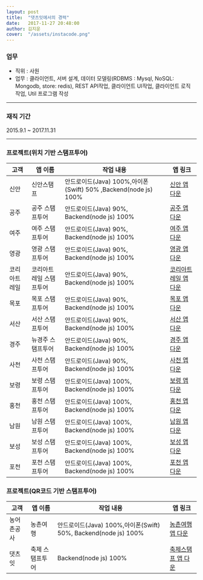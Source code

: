 ```yaml
---
layout: post
title:  "댓츠잇에서의 경력"
date:   2017-11-27 20:48:00
author: 김지운
cover:  "/assets/instacode.png"
---
```


### 업무

- 직위 : 사원
- 업무 : 클라이언트, 서버 설계, 데이터 모델링(RDBMS : Mysql, NoSQL: Mongodb, store: redis), REST API작업, 클라이언트 UI작업, 클라이언트 로직 작업, Util 프로그램 작성

---

### 재직 기간

2015.9.1 ~ 2017.11.31

---

### 프로젝트(위치 기반 스탬프투어)

|고객|앱 이름|작업 내용|앱 링크|
|---|---|---|---|
|신안|신안스탬프|안드로이드(Java) 100%,아이폰(Swift) 50% ,Backend(node js) 100%|[신안 앱 다운][shinan]|
|공주|공주 스탬프투어|안드로이드(Java) 90%, Backend(node js) 100%|[공주 앱 다운][gongju]|
|여주|여주 스탬프투어|안드로이드(Java) 90%, Backend(node js) 100%|[여주 앱 다운][yeoju]|
|영광|영광 스탬프투어|안드로이드(Java) 90%, Backend(node js) 100%|[영광 앱 다운][yeonggwang]|
|코리아트레일|코리아트레일 스탬프투어|안드로이드(Java) 90%, Backend(node js) 100%|[코리아트레일 앱 다운][koreatrail]|
|목포|목포 스탬프투어|안드로이드(Java) 90%, Backend(node js) 100%|[목포 앱 다운][mokpo]|
|서산|서산 스탬프투어|안드로이드(Java) 90%, Backend(node js) 100%|[서산 앱 다운][seosan]|
|경주|뉴경주 스탬프투어|안드로이드(Java) 90%, Backend(node js) 100%|[경주 앱 다운][gyeongju]|
|사천|사천 스탬프투어|안드로이드(Java) 90%, Backend(node js) 100%|[사천 앱 다운][sacheon]|
|보령|보령 스탬프투어|안드로이드(Java) 100%, Backend(node js) 100%|[보령 앱 다운][boryeong]|
|홍천|홍천 스탬프투어|안드로이드(Java) 100%, Backend(node js) 100%|[홍천 앱 다운][hongcheon]|
|남원|남원 스탬프투어|안드로이드(Java) 100%, Backend(node js) 100%|[남원 앱 다운][namwon]|
|보성|보성 스탬프투어|안드로이드(Java) 100%, Backend(node js) 100%|[보성 앱 다운][boseong]|
|포천|포천 스탬프투어|안드로이드(Java) 100%, Backend(node js) 100%|[포천 앱 다운][pocheon]|


### 프로젝트(QR코드 기반 스탬프투어)

|고객|앱 이름|작업 내용|앱 링크|
|---|---|---|---|
|농어촌공사|농촌여행|안드로이드(Java) 100%,아이폰(Swift) 50%, Backend(node js) 100%|[농촌여행 앱 다운][farm]|
|댓츠잇|축제 스탬프투어|Backend(node js) 100%|[축제스탬프 앱 다운][festival]|


[shinan]: https://play.google.com/store/apps/details?id=com.thatzit.kjw.stamptour_shinan_client
[gongju]: https://play.google.com/store/apps/details?id=com.thatzit.kjw.stamptour_gongju_client
[yeoju]: https://play.google.com/store/apps/details?id=com.thatzit.stamptour_yeoju_client
[yeonggwang]: https://play.google.com/store/apps/details?id=com.thatzit.stamptour_yeonggwang_client
[koreatrail]: https://play.google.com/store/apps/details?id=com.thatzit.koreatrail_client
[mokpo]: https://play.google.com/store/apps/details?id=com.thatzit.stamptour_mokpo_client
[seosan]: https://play.google.com/store/apps/details?id=com.thatzit.stamptour_seosan_client
[gyeongju]: https://play.google.com/store/apps/details?id=com.thatzit.kjw.stamptour_kyoungju_client
[sacheon]: https://play.google.com/store/apps/details?id=com.thatzit.stamptour_sacheon_client
[boryeong]: https://play.google.com/store/apps/details?id=com.thatzit.stamptour_boryeong_client
[hongcheon]: https://play.google.com/store/apps/details?id=com.thatzit.stamptour_hongcheon_client
[namwon]: https://play.google.com/store/apps/details?id=com.thatzit.stamptour_namwon_client
[boseong]: https://play.google.com/store/apps/details?id=com.thatzit.stamptour_boseong_client
[pocheon]: https://play.google.com/store/apps/details?id=com.thatzit.kjw.stamptour_kyj_client
[farm]: https://play.google.com/store/apps/details?id=thatzit.co.kr.towntouras2
[festival]: https://play.google.com/store/apps/details?id=thatzit.co.kr.festivalstamptour
